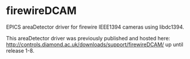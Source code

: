 firewireDCAM
============

EPICS areaDetector driver for firewire IEEE1394 cameras using libdc1394.

This areaDetector driver was previously published and hosted here: http://controls.diamond.ac.uk/downloads/support/firewireDCAM/ up until release 1-8.






